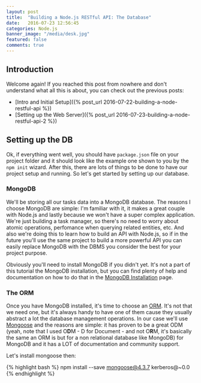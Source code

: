 ```yaml
---
layout: post
title:  "Building a Node.js RESTful API: The Database"
date:   2016-07-23 12:56:45
categories: Node.js
banner_image: "/media/desk.jpg"
featured: false
comments: true
---
```


## Introduction

Welcome again! If you reached this post from nowhere and don't understand what all this is about, you can check out
the previous posts: 

- [Intro and Initial Setup]({% post_url 2016-07-22-building-a-node-restful-api  %})
- [Setting up the Web Server]({% post_url 2016-07-23-building-a-node-restful-api-2  %})

<!--more-->

## Setting up the DB

Ok, if everything went well, you should have `package.json` file on your project folder and it should look like the
example one shown to you by the `npm init` wizard. After this, there are lots of things to be done to have our project
setup and running. So let's get started by setting up our database.

### MongoDB

We'll be storing all our tasks data into a MongoDB database. The reasons I choose MongoDB are simple: I'm familiar with
it, it makes a great couple with Node.js and lastly because we won't have a super complex application. We're just building
a task manager, so there's no need to worry about atomic operations, perfomance when querying related entities, etc.
And also we're doing this to learn how to build an API with Node.js, so if in the future you'll use the same project
to build a more powerful API you can easily replace MongoDB with the DBMS you consider the best for your project purpose.

Obviously you'll need to install MongoDB if you didn't yet. It's not a part of this tutorial the MongoDB installation,
but you can find plenty of help and documentation on how to do that in the [MongoDB Installation](https://docs.mongodb.com/manual/installation/)
page.

### The ORM

Once you have MongoDB installed, it's time to choose an [ORM](https://en.wikipedia.org/wiki/Object-relational_mapping).
It's not that we need one, but it's always handy to have one of them cause they usually abstract a lot the database
management operations. In our case we'll use [Mongoose](http://mongoosejs.com/) and the reasons are simple: it has proven
to be a great ODM (yeah, note that I used O**D**M - D for Document - and not O**R**M, it's basically the same an ORM is 
but for a non relational database like MongoDB) for MongoDB and it has a LOT of documentation and community support.

Let's install mongoose then:

{% highlight bash %}
npm install --save mongoose@4.3.7 kerberos@~0.0
{% endhighlight %}
